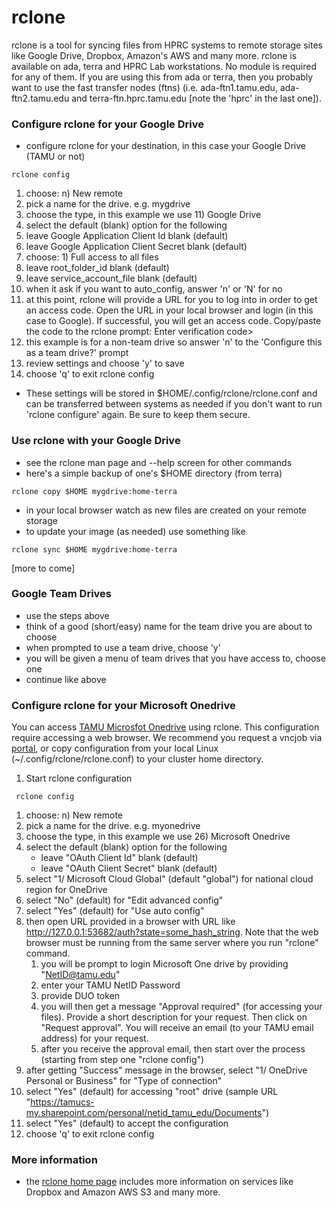 # rclone

rclone is a tool for syncing files from HPRC systems to remote storage
sites like Google Drive, Dropbox, Amazon's AWS and many more. rclone is
available on ada, terra and HPRC Lab workstations. No module is required
for any of them. If you are using this from ada or terra, then you
probably want to use the fast transfer nodes (ftns) (i.e.
ada-ftn1.tamu.edu, ada-ftn2.tamu.edu and terra-ftn.hprc.tamu.edu \[note
the 'hprc' in the last one\]).

### Configure rclone for your Google Drive

  - configure rclone for your destination, in this case your Google
    Drive (TAMU or not)

<!-- end list -->

    rclone config

1.  choose: n) New remote
2.  pick a name for the drive. e.g. mygdrive
3.  choose the type, in this example we use 11) Google Drive
4.  select the default (blank) option for the following
5.  leave Google Application Client Id blank (default)
6.  leave Google Application Client Secret blank (default)
7.  choose: 1) Full access to all files
8.  leave root\_folder\_id blank (default)
9.  leave service\_account\_file blank (default)
10. when it ask if you want to auto\_config, answer 'n' or 'N' for no
11. at this point, rclone will provide a URL for you to log into in
    order to get an access code. Open the URL in your local browser and
    login (in this case to Google). If successful, you will get an
    access code. Copy/paste the code to the rclone prompt: Enter
    verification code\>
12. this example is for a non-team drive so answer 'n' to the 'Configure
    this as a team drive?' prompt
13. review settings and choose 'y' to save
14. choose 'q' to exit rclone config

<!-- end list -->

  - These settings will be stored in $HOME/.config/rclone/rclone.conf
    and can be transferred between systems as needed if you don't want
    to run 'rclone configure' again. Be sure to keep them secure.

### Use rclone with your Google Drive

  - see the rclone man page and --help screen for other commands
  - here's a simple backup of one's $HOME directory (from terra)

<!-- end list -->

    rclone copy $HOME mygdrive:home-terra

  - in your local browser watch as new files are created on your remote
    storage
  - to update your image (as needed) use something like

<!-- end list -->

    rclone sync $HOME mygdrive:home-terra

\[more to come\]

### Google Team Drives

  - use the steps above
  - think of a good (short/easy) name for the team drive you are about
    to choose
  - when prompted to use a team drive, choose 'y'
  - you will be given a menu of team drives that you have access to,
    choose one
  - continue like above

### Configure rclone for your Microsoft Onedrive

You can access [TAMU Microsfot
Onedrive](https://it.tamu.edu/services/email-messaging-and-collaboration/collaboration/microsoft-onedrive/)
using rclone. This configuration require accessing a web browser. We
recommend you request a vncjob via [portal](/kb3/Software/Portal/SW@Portal/ "wikilink"), or
copy configuration from your local Linux (~/.config/rclone/rclone.conf)
to your cluster home directory.

1.  Start rclone configuration

` rclone config`

1.  choose: n) New remote
2.  pick a name for the drive. e.g. myonedrive
3.  choose the type, in this example we use 26) Microsoft Onedrive
4.  select the default (blank) option for the following
      - leave "OAuth Client Id" blank (default)
      - leave "OAuth Client Secret" blank (default)
5.  select "1/ Microsoft Cloud Global" (default "global") for national
    cloud region for OneDrive
6.  select "No" (default) for "Edit advanced config"
7.  select "Yes" (default) for "Use auto config"
8.  then open URL provided in a browser with URL like
    <http://127.0.0.1:53682/auth?state=some_hash_string>. Note that the
    web browser must be running from the same server where you run
    "rclone" command.
    1.  you will be prompt to login Microsoft One drive by providing
        "NetID@tamu.edu"
    2.  enter your TAMU NetID Password
    3.  provide DUO token
    4.  you will then get a message "Approval required" (for accessing
        your files). Provide a short description for your request. Then
        click on "Request approval". You will receive an email (to your
        TAMU email address) for your request.
    5.  after you receive the approval email, then start over the
        process (starting from step one "rclone config")
9.  after getting "Success" message in the browser, select "1/ OneDrive
    Personal or Business" for "Type of connection"
10. select "Yes" (default) for accessing "root" drive (sample URL
    "<https://tamucs-my.sharepoint.com/personal/netid_tamu_edu/Documents>")
11. select "Yes" (default) to accept the configuration
12. choose 'q' to exit rclone config

### More information

  - the [rclone home page](https://rclone.org/) includes more
    information on services like Dropbox and Amazon AWS S3 and many
    more.
